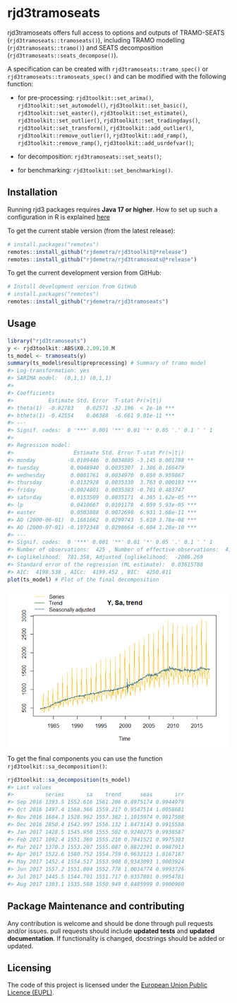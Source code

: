 
<!-- README.md is generated from README.Rmd. Please edit that file -->

# rjd3tramoseats

rjd3tramoseats offers full access to options and outputs of TRAMO-SEATS
(`rjd3tramoseats::tramoseats()`), including TRAMO modelling
(`rjd3tramoseats::tramo()`) and SEATS decomposition
(`rjd3tramoseats::seats_decompose()`).

A specification can be created with `rjd3tramoseats::tramo_spec()` or
`rjd3tramoseats::tramoseats_spec()` and can be modified with the
following function:

- for pre-processing: `rjd3toolkit::set_arima()`,
  `rjd3toolkit::set_automodel()`, `rjd3toolkit::set_basic()`,
  `rjd3toolkit::set_easter()`, `rjd3toolkit::set_estimate()`,
  `rjd3toolkit::set_outlier()`, `rjd3toolkit::set_tradingdays()`,
  `rjd3toolkit::set_transform()`, `rjd3toolkit::add_outlier()`,
  `rjd3toolkit::remove_outlier()`, `rjd3toolkit::add_ramp()`,
  `rjd3toolkit::remove_ramp()`, `rjd3toolkit::add_usrdefvar()`;

- for decomposition: `rjd3tramoseats::set_seats()`;

- for benchmarking: `rjd3toolkit::set_benchmarking()`.

## Installation

Running rjd3 packages requires **Java 17 or higher**. How to set up such
a configuration in R is explained
[here](https://jdemetra-new-documentation.netlify.app/#Rconfig)

To get the current stable version (from the latest release):

``` r
# install.packages("remotes")
remotes::install_github("rjdemetra/rjd3toolkit@*release")
remotes::install_github("rjdemetra/rjd3tramoseats@*release")
```

To get the current development version from GitHub:

``` r
# Install development version from GitHub
# install.packages("remotes")
remotes::install_github("rjdemetra/rjd3tramoseats")
```

## Usage

``` r
library("rjd3tramoseats")
y <- rjd3toolkit::ABS$X0.2.09.10.M
ts_model <- tramoseats(y) 
summary(ts_model$result$preprocessing) # Summary of tramo model
#> Log-transformation: yes 
#> SARIMA model:  (0,1,1) (0,1,1)
#> 
#> Coefficients
#>           Estimate Std. Error  T-stat Pr(>|t|)    
#> theta(1)  -0.82783    0.02571 -32.196  < 2e-16 ***
#> btheta(1) -0.42554    0.06388  -6.661 9.01e-11 ***
#> ---
#> Signif. codes:  0 '***' 0.001 '**' 0.01 '*' 0.05 '.' 0.1 ' ' 1
#> 
#> Regression model:
#>                   Estimate Std. Error T-stat Pr(>|t|)    
#> monday          -0.0109446  0.0034805 -3.145 0.001788 ** 
#> tuesday          0.0048940  0.0035307  1.386 0.166479    
#> wednesday        0.0001761  0.0034970  0.050 0.959867    
#> thursday         0.0132928  0.0035330  3.763 0.000193 ***
#> friday          -0.0024801  0.0035383 -0.701 0.483747    
#> saturday         0.0153509  0.0035171  4.365 1.62e-05 ***
#> lp               0.0410667  0.0101178  4.059 5.93e-05 ***
#> easter           0.0503888  0.0072698  6.931 1.68e-11 ***
#> AO (2000-06-01)  0.1681662  0.0299743  5.610 3.78e-08 ***
#> AO (2000-07-01) -0.1972348  0.0298664 -6.604 1.28e-10 ***
#> ---
#> Signif. codes:  0 '***' 0.001 '**' 0.01 '*' 0.05 '.' 0.1 ' ' 1
#> Number of observations:  425 , Number of effective observations:  412 , Number of parameters:  13 
#> Loglikelihood:  781.358, Adjusted loglikelihood:  -2086.269
#> Standard error of the regression (ML estimate):  0.03615788 
#> AIC:  4198.538 , AICc:  4199.452 , BIC:  4250.811
plot(ts_model) # Plot of the final decomposition
```

<img src="man/figures/README-ts-final-1.png" style="display: block; margin: auto;" />

To get the final components you can use the function
`rjd3toolkit::sa_decomposition()`:

``` r
rjd3toolkit::sa_decomposition(ts_model)
#> Last values
#>          series       sa    trend      seas       irr
#> Sep 2016 1393.5 1552.616 1561.206 0.8975174 0.9944979
#> Oct 2016 1497.4 1568.366 1559.217 0.9547514 1.0058681
#> Nov 2016 1684.3 1528.962 1557.382 1.1015974 0.9817508
#> Dec 2016 2850.4 1542.997 1556.132 1.8473143 0.9915588
#> Jan 2017 1428.5 1545.950 1555.502 0.9240275 0.9938587
#> Feb 2017 1092.4 1551.369 1555.210 0.7041521 0.9975303
#> Mar 2017 1370.3 1553.207 1555.087 0.8822391 0.9987913
#> Apr 2017 1522.6 1580.752 1554.759 0.9632123 1.0167187
#> May 2017 1452.4 1554.517 1553.908 0.9343093 1.0003924
#> Jun 2017 1557.2 1551.804 1552.778 1.0034774 0.9993726
#> Jul 2017 1445.5 1544.701 1551.717 0.9357801 0.9954781
#> Aug 2017 1303.1 1535.588 1550.949 0.8485999 0.9900960
```

## Package Maintenance and contributing

Any contribution is welcome and should be done through pull requests
and/or issues. pull requests should include **updated tests** and
**updated documentation**. If functionality is changed, docstrings
should be added or updated.

## Licensing

The code of this project is licensed under the [European Union Public
Licence (EUPL)](https://joinup.ec.europa.eu/page/eupl-text-11-12).
